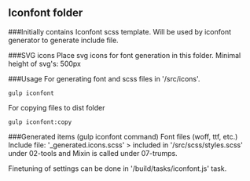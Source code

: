## Iconfont folder

###Initially contains
Iconfont scss template. Will be used by iconfont generator to generate include file.

###SVG icons
Place svg icons for font generation in this folder.
Minimal height of svg's: 500px 

###Usage
For generating font and scss files in '/src/icons'.
```
gulp iconfont
```

For copying files to dist folder
```
gulp iconfont:copy
```

###Generated items (gulp iconfont command)
Font files (woff, ttf, etc.)
Include file: '_generated.icons.scss' > included in '/src/scss/styles.scss' under 02-tools and Mixin is called under 07-trumps.



Finetuning of settings can be done in '/build/tasks/iconfont.js' task.